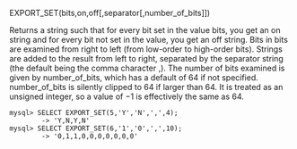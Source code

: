 EXPORT_SET(bits,on,off[,separator[,number_of_bits]])

Returns a string such that for every bit set in the value bits, you get an on string and for every bit not set in the value, you get an off string. Bits in bits are examined from right to left (from low-order to high-order bits). Strings are added to the result from left to right, separated by the separator string (the default being the comma character ,). The number of bits examined is given by number_of_bits, which has a default of 64 if not specified. number_of_bits is silently clipped to 64 if larger than 64. It is treated as an unsigned integer, so a value of −1 is effectively the same as 64.

```
mysql> SELECT EXPORT_SET(5,'Y','N',',',4);
        -> 'Y,N,Y,N'
mysql> SELECT EXPORT_SET(6,'1','0',',',10);
        -> '0,1,1,0,0,0,0,0,0,0'
```
